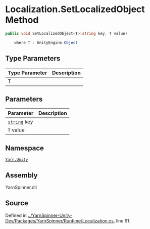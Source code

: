 <!-- This file was generated by a tool. Do not edit this file by hand. -->

# Localization.SetLocalizedObject<T> Method


```csharp
public void SetLocalizedObject<T>(string key, T value)

    where T : UnityEngine.Object
```

## Type Parameters
|Type Parameter|Description|
|:---|:---|
|T||
## Parameters
|Parameter|Description|
|:---|:---|
|[`string`](https://docs.microsoft.com/dotnet/api/System.String) key||
|`T` value||


## Namespace
[`Yarn.Unity`](/api/csharp/yarn.unity/README.md)

## Assembly
YarnSpinner.dll

## Source
Defined in [../YarnSpinner-Unity-Dev/Packages/YarnSpinner/Runtime/Localization.cs](https://github.com/YarnSpinnerTool/YarnSpinner-Unity//blob/develop/Runtime/Localization.cs#L91), line 91.
